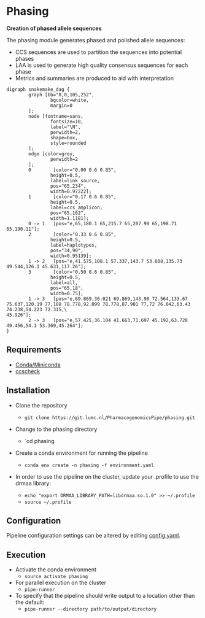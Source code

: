 # Phasing 

**Creation of phased allele sequences**  

The phasing module generates phased and polished allele sequences:  
- CCS sequences are used to partition the sequences into potential phases
- LAA is used to generate high quality consensus sequences for each phase
- Metrics and summaries are produced to aid with interpretation

```plantuml
digraph snakemake_dag {
        graph [bb="0,0,105,252",
                bgcolor=white,
                margin=0
        ];
        node [fontname=sans,
                fontsize=10,
                label="\N",
                penwidth=2,
                shape=box,
                style=rounded
        ];
        edge [color=grey,
                penwidth=2
        ];
        0        [color="0.00 0.6 0.85",
                height=0.5,
                label=link_source,
                pos="65,234",
                width=0.97222];
        1        [color="0.17 0.6 0.85",
                height=0.5,
                label=ccs_amplicon,
                pos="65,162",
                width=1.1181];
        0 -> 1   [pos="e,65,180.1 65,215.7 65,207.98 65,198.71 65,190.11"];
        2        [color="0.33 0.6 0.85",
                height=0.5,
                label=haplotypes,
                pos="34,90",
                width=0.95139];
        1 -> 2   [pos="e,41.575,108.1 57.337,143.7 53.808,135.73 49.544,126.1 45.631,117.26"];
        3        [color="0.50 0.6 0.85",
                height=0.5,
                label=all,
                pos="65,18",
                width=0.75];
        1 -> 3   [pos="e,69.869,36.021 69.869,143.98 72.564,133.67 75.637,120.19 77,108 78.778,92.099 78.778,87.901 77,72 76.042,63.43 74.238,54.223 72.315,\
45.926"];
        2 -> 3   [pos="e,57.425,36.104 41.663,71.697 45.192,63.728 49.456,54.1 53.369,45.264"];
}
```

## Requirements
- [Conda/Miniconda](https://conda.io/miniconda.html)  
- [ccscheck](https://github.com/PacificBiosciences/ccscheck)

## Installation
- Clone the repository
  - `git clone https://git.lumc.nl/PharmacogenomicsPipe/phasing.git`

- Change to the phasing directory
  - `cd phasing

- Create a conda environment for running the pipeline
  - `conda env create -n phasing -f environment.yaml`

- In order to use the pipeline on the cluster, update your .profile to use the drmaa library:
  - `echo "export DRMAA_LIBRARY_PATH=libdrmaa.so.1.0" >> ~/.profile`
  - `source ~/.profile`

## Configuration
Pipeline configuration settings can be altered by editing [config.yaml](config.yaml).  

## Execution
- Activate the conda environment
  - `source activate phasing`
- For parallel execution on the cluster
  - `pipe-runner`
- To specify that the pipeline should write output to a location other than the default:
  - `pipe-runner --directory path/to/output/directory`

